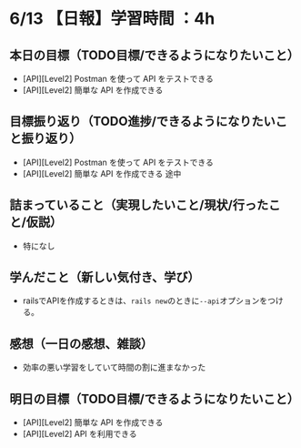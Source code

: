 # 6/13 【日報】学習時間 ：4h
## 本日の目標（TODO目標/できるようになりたいこと）
- [API][Level2] Postman を使って API をテストできる
- [API][Level2] 簡単な API を作成できる
## 目標振り返り（TODO進捗/できるようになりたいこと振り返り）
- [API][Level2] Postman を使って API をテストできる
- [API][Level2] 簡単な API を作成できる 途中
## 詰まっていること（実現したいこと/現状/行ったこと/仮説）
- 特になし
## 学んだこと（新しい気付き、学び）
- railsでAPIを作成するときは、`rails new`のときに`--api`オプションをつける。
## 感想（一日の感想、雑談）
- 効率の悪い学習をしていて時間の割に進まなかった
## 明日の目標（TODO目標/できるようになりたいこと）
- [API][Level2] 簡単な API を作成できる
- [API][Level2] API を利用できる
